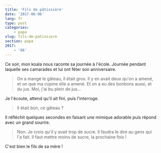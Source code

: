 ```yaml
---
title: 'Fils de pâtissière'
date: '2017-06-06'
lang: fr
type: post
categories:
    - papa
slug: fils-de-patissiere
section: papa
2017:
    - '06'
---
```


Ce soir, mon koala nous raconte sa journée à l'école. Journée pendant laquelle ses camarades et lui ont fêter son anniversaire.

<!--more-->

> On a mangé le gâteau, il était gros. Il y en avait deux qu'on a amené, et un que ma copine elle a amené. Et on a eu des bonbons aussi, et du jus. Moi, j'ai bu plein de jus…

Je l'écoute, attend qu'il ait fini, puis l'interroge.

> Il était bon, ce gâteau ?

Il réfléchit quelques secondes en faisant une mimique adorable puis répond avec un grand sourire.

> Non. Je crois qu'il y avait trop de sucre. Il faudra le dire au gens qui l'a fait. Il faut mettre moins de sucre, la prochaine fois !

C'est bien le fils de sa mère !